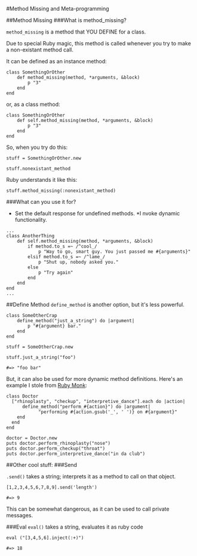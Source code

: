 #Method Missing and Meta-programming

##Method Missing
###What is method_missing?

`method_missing` is a method that YOU DEFINE for a class. 

Due to special Ruby magic, this method is called whenever you try to make a non-existant method call.

It can be defined as an instance method:
````
class SomethingOrOther
	def method_missing(method, *arguments, &block)
		p "3"
	end
end
````
or, as a class method:
````
class SomethingOrOther
	def self.method_missing(method, *arguments, &block)
		p "3"
	end
end
````
So, when you try do this:
````
stuff = SomethingOrOther.new

stuff.nonexistant_method
````
Ruby understands it like this:
````
stuff.method_missing(:nonexistant_method)
````

###What can you use it for?
* Set the default response for undefined methods.
*I nvoke dynamic functionality.

````
...
class AnotherThing
	def self.method_missing(method, *arguments, &block)
		if method.to_s =~ /^cool_/
			p "Way to go, smart guy. You just passed me #{arguments}"
		elsif method.to_s =~ /^lame_/
			p "Shut up, nobody asked you."
		else
			p "Try again"
		end
	end
end
...
````



##Define Method
`define_method` is another option, but it's less powerful.

````
class SomeOtherCrap
	define_method("just_a_string") do |argument|
		p "#{argument} bar."
	end
end

stuff = SomeOtherCrap.new

stuff.just_a_string("foo")

#=> "foo bar"
````

But, it can also be used for more dynamic method definitions. Here's an example I stole from [Ruby Monk](http://rubymonk.com/learning/books/2-metaprogramming-ruby/chapters/25-dynamic-methods/lessons/72-define-method):

````
class Doctor
  ["rhinoplasty", "checkup", "interpretive_dance"].each do |action|
	  define_method("perform_#{action}") do |argument|
			"performing #{action.gsub('_', ' ')} on #{argument}"
  	end
  end
end

doctor = Doctor.new
puts doctor.perform_rhinoplasty("nose")
puts doctor.perform_checkup("throat")
puts doctor.perform_interpretive_dance("in da club")
````


##Other cool stuff:
###Send

`.send()` takes a string; interprets it as a method to call on that object. 
````
[1,2,3,4,5,6,7,8,9].send('length')

#=> 9
````
This can be somewhat dangerous, as it can be used to call private messages.

###Eval
`eval()` takes a string, evaluates it as ruby code

````
eval ("[3,4,5,6].inject(:+)")

#=> 18
````
